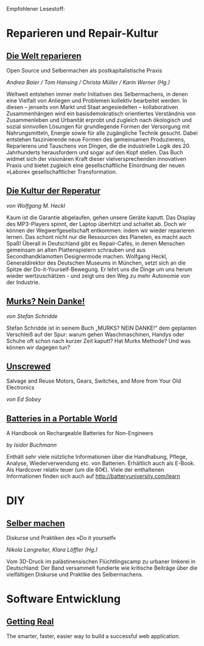 Empfohlener Lesestoff:

# Reparieren und Repair-Kultur

## [Die Welt reparieren](http://www.transcript-verlag.de/978-3-8376-3377-1/die-welt-reparieren)

Open Source und Selbermachen als postkapitalistische Praxis

*Andrea Baier / Tom Hansing / Christa Müller / Karin Werner (Hg.)*

Weltweit entstehen immer mehr Initiativen des Selbermachens, in denen
eine Vielfalt von Anliegen und Problemen kollektiv bearbeitet werden. In
diesen – jenseits von Markt und Staat angesiedelten – kollaborativen
Zusammenhängen wird ein basisdemokratisch orientiertes Verständnis von
Zusammenleben und Urbanität erprobt und zugleich nach ökologisch und
sozial sinnvollen Lösungen für grundlegende Formen der Versorgung mit
Nahrungsmitteln, Energie sowie für alle zugängliche Technik gesucht.
Dabei entstehen faszinierende neue Formen des gemeinsamen Produzierens,
Reparierens und Tauschens von Dingen, die die industrielle Logik des 20.
Jahrhunderts herausfordern und sogar auf den Kopf stellen. Das Buch
widmet sich der visionären Kraft dieser vielversprechenden innovativen
Praxis und bietet zugleich eine gesellschaftliche Einordnung der neuen
»Labore« gesellschaftlicher Transformation.

## [Die Kultur der Reperatur](https://www.hanser-literaturverlage.de/buch/die-kultur-der-reparatur/978-3-446-43678-7/)

*von Wolfgang M. Heckl*

Kaum ist die Garantie abgelaufen, gehen unsere Geräte kaputt. Das
Display des MP3-Players spinnt, der Laptop überhitzt und schaltet ab.
Doch wir können der Wegwerfgesellschaft entkommen: indem wir wieder
reparieren lernen. Das schont nicht nur die Ressourcen des Planeten, es
macht auch Spaß\! Überall in Deutschland gibt es Repair-Cafés, in denen
Menschen gemeinsam an alten Plattenspielern schrauben und aus
Secondhandklamotten Designermode machen. Wolfgang Heckl, Generaldirektor
des Deutschen Museums in München, setzt sich an die Spitze der
Do-it-Yourself-Bewegung. Er lehrt uns die Dinge um uns herum wieder
wertzuschätzen - und zeigt uns den Weg zu mehr Autonomie von der
Industrie.

## [Murks? Nein Danke\!](http://murks-nein-danke.de/buch/)

*von Stefan Schridde*

Stefan Schridde ist in seinem Buch „MURKS? NEIN DANKE\!“ dem geplanten
Verschleiß auf der Spur: warum gehen Waschmaschinen, Handys oder Schuhe
oft schon nach kurzer Zeit kaputt? Hat Murks Methode? Und was können wir
dagegen tun?

## [Unscrewed](https://www.kobo.com/us/de/ebook/unscrewed-1)

Salvage and Reuse Motors, Gears, Switches, and More from Your Old
Electronics

*von Ed Sobey*

## [Batteries in a Portable World](https://www.amazon.de/Batteries-Portable-World-Rechargeable-Non-Engineers/dp/B01K3JX82E/ref=tmm_pap_swatch_0?_encoding=UTF8&qid=1496471262&sr=1-1)

A Handbook on Rechargeable Batteries for Non-Engineers

*by Isidor Buchmann*

Enthält sehr viele nützliche Informationen über die Handhabung, Pflege,
Analyse, Wiederverwendung etc. von Batterien. Erhältlich auch als
E-Book. Als Hardcover relativ teuer (um die 60€). Viele der enthaltenen
Informationen finden sich auch auf <http://batteryuniversity.com/learn>

# DIY

## [Selber machen](http://www.transcript-verlag.de/978-3-8376-3350-4/selber-machen)

Diskurse und Praktiken des »Do it yourself«

*Nikola Langreiter, Klara Löffler (Hg.)*

Vom 3D-Druck im palästinensischen Flüchtlingscamp zu urbaner Imkerei in
Deutschland: Der Band versammelt fundierte wie kritische Beiträge über
die vielfältigen Diskurse und Praktike des Selbermachens.

# Software Entwicklung

## [Getting Real](http://gettingreal.37signals.com/)

The smarter, faster, easier way to build a successful web application.